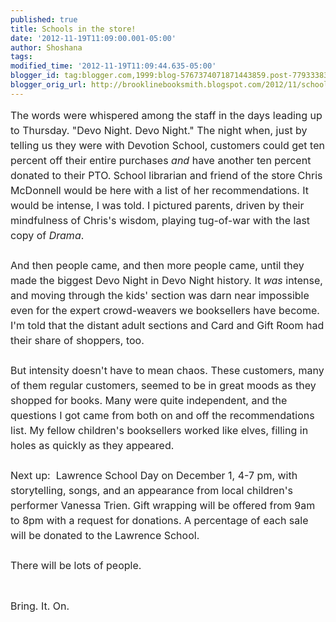 ```yaml
---
published: true
title: Schools in the store!
date: '2012-11-19T11:09:00.001-05:00'
author: Shoshana
tags: 
modified_time: '2012-11-19T11:09:44.635-05:00'
blogger_id: tag:blogger.com,1999:blog-5767374071871443859.post-7793338308601804632
blogger_orig_url: http://brooklinebooksmith.blogspot.com/2012/11/schools-in-store.html
---
```


<span style="font-family: inherit;"><span style="color: #222222; font-size: 16px; line-height: 24px;">The words were whispered among the staff in the days leading up to Thursday. "Devo Night. Devo Night." The night when, just by telling us they were with Devotion School, customers could get ten percent off their entire purchases&nbsp;</span><em style="color: #222222; font-size: 16px; line-height: 24px;">and</em><span style="color: #222222; font-size: 16px; line-height: 24px;">&nbsp;have another ten percent donated to their PTO. School librarian and friend of the store Chris McDonnell would be here with a list of her recommendations. It would be intense, I was told. I pictured parents, driven by their mindfulness of Chris's wisdom, playing tug-of-war with the last copy of&nbsp;</span><em style="color: #222222; font-size: 16px; line-height: 24px;">Drama</em><span style="color: #222222; font-size: 16px; line-height: 24px;">.</span></span><br /><span style="font-family: inherit;"><br style="color: #222222; font-size: 16px; line-height: 24px;" /><span style="color: #222222; font-size: 16px; line-height: 24px;">And then people came, and then more people came, until they made the biggest Devo Night in Devo Night history. It&nbsp;</span><em style="color: #222222; font-size: 16px; line-height: 24px;">was</em><span style="color: #222222; font-size: 16px; line-height: 24px;">&nbsp;intense, and moving through the kids' section was darn near impossible even for the expert crowd-weavers we booksellers have become. I'm told that the distant adult sections and Card and Gift Room had their share of shoppers, too.&nbsp;</span></span><br /><span style="font-family: inherit;"><br style="color: #222222; font-size: 16px; line-height: 24px;" /><span style="color: #222222; font-size: 16px; line-height: 24px;">But intensity doesn't have to mean chaos. These customers, many of them regular customers, seemed to be in great moods as they shopped for books. Many were quite independent, and the questions I got came from both on and off the recommendations list. My fellow children's booksellers worked like elves, filling in holes as quickly as they appeared.</span></span><br /><span style="font-family: inherit;"><br style="color: #222222; font-size: 16px; line-height: 24px;" /><span style="color: #222222; font-size: 16px; line-height: 24px;">Next up: &nbsp;Lawrence School Day on December 1, 4-7 pm, with storytelling, songs, and an appearance from local children's performer Vanessa Trien. Gift wrapping will be offered from 9am to 8pm with a request for donations. A percentage of each sale will be donated to the Lawrence School.</span></span><br /><span style="font-family: inherit;"><br style="color: #222222; font-size: 16px; line-height: 24px;" /><span style="color: #222222; font-size: 16px; line-height: 24px;">There will be lots of people.</span><br style="color: #222222; font-size: 16px; line-height: 24px;" /><span style="color: #222222; font-size: 16px; line-height: 24px;"><br /></span></span><br /><span style="font-family: inherit;"><span style="color: #222222; font-size: 16px; line-height: 24px;">Bring. It. On.</span></span>